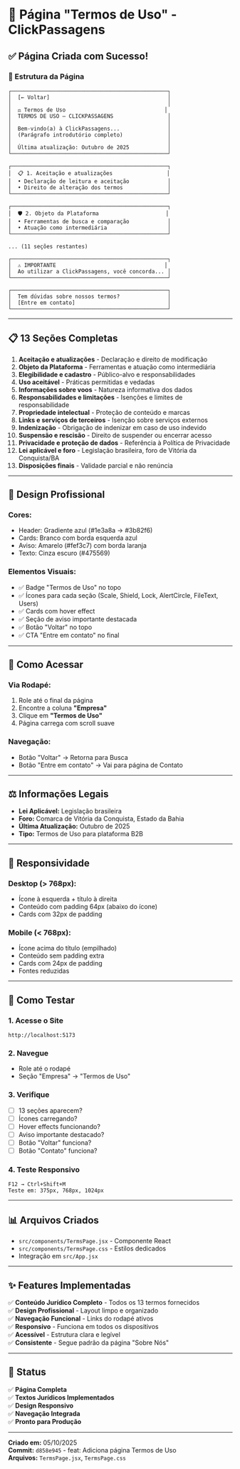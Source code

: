 # 📄 Página "Termos de Uso" - ClickPassagens

## ✅ Página Criada com Sucesso!

### 📐 Estrutura da Página

```
┌─────────────────────────────────────────────────┐
│  [← Voltar]                                     │
│                                                 │
│  ⚖️ Termos de Uso                               │
│  TERMOS DE USO — CLICKPASSAGENS                 │
│                                                 │
│  Bem-vindo(a) à ClickPassagens...               │
│  (Parágrafo introdutório completo)              │
│                                                 │
│  Última atualização: Outubro de 2025            │
└─────────────────────────────────────────────────┘

┌─────────────────────────────────────────────────┐
│  📋 1. Aceitação e atualizações                 │
│  • Declaração de leitura e aceitação            │
│  • Direito de alteração dos termos              │
└─────────────────────────────────────────────────┘

┌─────────────────────────────────────────────────┐
│  🛡️ 2. Objeto da Plataforma                     │
│  • Ferramentas de busca e comparação            │
│  • Atuação como intermediária                   │
└─────────────────────────────────────────────────┘

... (11 seções restantes)

┌─────────────────────────────────────────────────┐
│  ⚠️ IMPORTANTE                                  │
│  Ao utilizar a ClickPassagens, você concorda... │
└─────────────────────────────────────────────────┘

┌─────────────────────────────────────────────────┐
│  Tem dúvidas sobre nossos termos?               │
│  [Entre em contato]                             │
└─────────────────────────────────────────────────┘
```

---

## 📋 13 Seções Completas

1. **Aceitação e atualizações** - Declaração e direito de modificação
2. **Objeto da Plataforma** - Ferramentas e atuação como intermediária
3. **Elegibilidade e cadastro** - Público-alvo e responsabilidades
4. **Uso aceitável** - Práticas permitidas e vedadas
5. **Informações sobre voos** - Natureza informativa dos dados
6. **Responsabilidades e limitações** - Isenções e limites de responsabilidade
7. **Propriedade intelectual** - Proteção de conteúdo e marcas
8. **Links e serviços de terceiros** - Isenção sobre serviços externos
9. **Indenização** - Obrigação de indenizar em caso de uso indevido
10. **Suspensão e rescisão** - Direito de suspender ou encerrar acesso
11. **Privacidade e proteção de dados** - Referência à Política de Privacidade
12. **Lei aplicável e foro** - Legislação brasileira, foro de Vitória da Conquista/BA
13. **Disposições finais** - Validade parcial e não renúncia

---

## 🎨 Design Profissional

### **Cores:**
- Header: Gradiente azul (#1e3a8a → #3b82f6)
- Cards: Branco com borda esquerda azul
- Aviso: Amarelo (#fef3c7) com borda laranja
- Texto: Cinza escuro (#475569)

### **Elementos Visuais:**
- ✅ Badge "Termos de Uso" no topo
- ✅ Ícones para cada seção (Scale, Shield, Lock, AlertCircle, FileText, Users)
- ✅ Cards com hover effect
- ✅ Seção de aviso importante destacada
- ✅ Botão "Voltar" no topo
- ✅ CTA "Entre em contato" no final

---

## 🔗 Como Acessar

### **Via Rodapé:**
1. Role até o final da página
2. Encontre a coluna **"Empresa"**
3. Clique em **"Termos de Uso"**
4. Página carrega com scroll suave

### **Navegação:**
- Botão "Voltar" → Retorna para Busca
- Botão "Entre em contato" → Vai para página de Contato

---

## ⚖️ Informações Legais

- **Lei Aplicável:** Legislação brasileira
- **Foro:** Comarca de Vitória da Conquista, Estado da Bahia
- **Última Atualização:** Outubro de 2025
- **Tipo:** Termos de Uso para plataforma B2B

---

## 📱 Responsividade

### **Desktop (> 768px):**
- Ícone à esquerda + título à direita
- Conteúdo com padding 64px (abaixo do ícone)
- Cards com 32px de padding

### **Mobile (< 768px):**
- Ícone acima do título (empilhado)
- Conteúdo sem padding extra
- Cards com 24px de padding
- Fontes reduzidas

---

## 🧪 Como Testar

### **1. Acesse o Site**
```
http://localhost:5173
```

### **2. Navegue**
- Role até o rodapé
- Seção "Empresa" → "Termos de Uso"

### **3. Verifique**
- [ ] 13 seções aparecem?
- [ ] Ícones carregando?
- [ ] Hover effects funcionando?
- [ ] Aviso importante destacado?
- [ ] Botão "Voltar" funciona?
- [ ] Botão "Contato" funciona?

### **4. Teste Responsivo**
```
F12 → Ctrl+Shift+M
Teste em: 375px, 768px, 1024px
```

---

## 📊 Arquivos Criados

- `src/components/TermsPage.jsx` - Componente React
- `src/components/TermsPage.css` - Estilos dedicados
- Integração em `src/App.jsx`

---

## ✨ Features Implementadas

✅ **Conteúdo Jurídico Completo** - Todos os 13 termos fornecidos  
✅ **Design Profissional** - Layout limpo e organizado  
✅ **Navegação Funcional** - Links do rodapé ativos  
✅ **Responsivo** - Funciona em todos os dispositivos  
✅ **Acessível** - Estrutura clara e legível  
✅ **Consistente** - Segue padrão da página "Sobre Nós"  

---

## 🚀 Status

✅ **Página Completa**  
✅ **Textos Jurídicos Implementados**  
✅ **Design Responsivo**  
✅ **Navegação Integrada**  
✅ **Pronto para Produção**

---

**Criado em:** 05/10/2025  
**Commit:** `d858e945` - feat: Adiciona página Termos de Uso  
**Arquivos:** `TermsPage.jsx`, `TermsPage.css`
